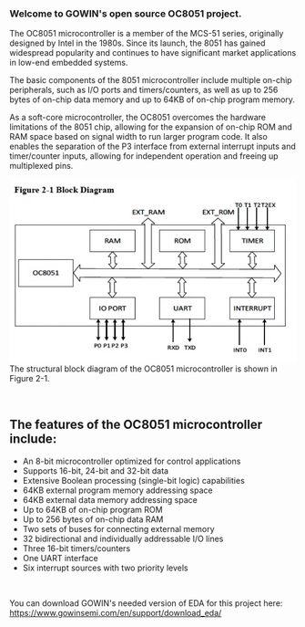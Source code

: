 ### Welcome to GOWIN's open source OC8051 project. 

The OC8051 microcontroller is a member of the MCS-51 series, originally designed by Intel in the 1980s. Since its launch, the 8051 has gained widespread popularity and continues to have significant market applications in low-end embedded systems.

The basic components of the 8051 microcontroller include multiple on-chip peripherals, such as I/O ports and timers/counters, as well as up to 256 bytes of on-chip data memory and up to 64KB of on-chip program memory.

As a soft-core microcontroller, the OC8051 overcomes the hardware limitations of the 8051 chip, allowing for the expansion of on-chip ROM and RAM space based on signal width to run larger program code. It also enables the separation of the P3 interface from external interrupt inputs and timer/counter inputs, allowing for independent operation and freeing up multiplexed pins.

<img src="pic/OC8051 pic 1.jpg" align="right">
The structural block diagram of the OC8051 microcontroller is shown in Figure
2-1.

&nbsp;

## The features of the OC8051 microcontroller include:

* An 8-bit microcontroller optimized for control applications
* Supports 16-bit, 24-bit and 32-bit data
* Extensive Boolean processing (single-bit logic) capabilities
* 64KB external program memory addressing space
* 64KB external data memory addressing space
* Up to 64KB of on-chip program ROM
* Up to 256 bytes of on-chip data RAM
* Two sets of buses for connecting external memory
* 32 bidirectional and individually addressable I/O lines
* Three 16-bit timers/counters
* One UART interface
* Six interrupt sources with two priority levels
  
&nbsp;

You can download GOWIN's needed version of EDA for this project here: https://www.gowinsemi.com/en/support/download_eda/
